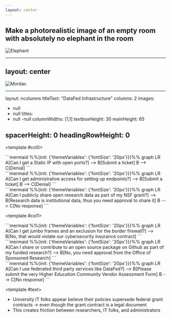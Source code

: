 ```yaml
---
layout: center
---
```

<div class="flex flex-col items-center justify-center">
  <h2 class="text-2xl mb-4">Make a photorealistic image of an empty room with absolutely no elephant in the room</h2>
  <img v-click="1" src="/elephant.png" class="h-[400px] object-contain" alt="Elephant" />
</div>

---
layout: center
---
<div class="flex flex-col items-center justify-center">
  <img src="mordac.jpg" class="h-[400px] object-contain" alt="Mordac" />
</div>

---
layout: ncolumns
titleText: "DataFed Infrastructure"
columns: 2
images:
  - null
  - null
titles:
  - null
  -null
columnWidths: [1,1]
textboxHeight: 30
mainHeight: 65
<!-- showBorders: true -->
spacerHeight: 0
headingRowHeight: 0
---

<template #col0>
<div v-click="0" class="grid grid-rows-3 gap-4">
  <div class="flex flex-col items-center justify-center">
```mermaid
%%{init: {'themeVariables': {'fontSize': '20px'}}}%%
graph LR
    A[Can I get a Static IP with open ports?] --> B[Submit a ticket]
    B --> C[Denial]
```
  </div>

  <div v-click="1" class="flex flex-col items-center justify-center">
```mermaid
%%{init: {'themeVariables': {'fontSize': '20px'}}}%%
graph LR
    A[Can I get administrative access for setting up endpoints?] --> B[Submit a ticket]
    B --> C[Denial]
```
  </div>

  <div v-click="2" class="flex flex-col items-center justify-center">
```mermaid
%%{init: {'themeVariables': {'fontSize': '20px'}}}%%
graph LR
    A[Can I publicly share open research data as part of my NSF grant?] --> B[Research data is institutional data, thus you need approval to share it]
    B --> C[No response]
```
  </div>
</div>
</template>

<template #col1>
<div class="grid grid-rows-3 gap-4">
<div v-click="3"  class="flex flex-col items-center justify-center">
```mermaid
%%{init: {'themeVariables': {'fontSize': '20px'}}}%%
graph LR
  A[Can I get jumbo frames and an exclusion for the border firewall?] --> B[No, that would violate our cybersecurity insurance contract]
```
</div>

<div v-click="4"  class="flex flex-col items-center justify-center">
```mermaid
%%{init: {'themeVariables': {'fontSize': '20px'}}}%%
graph LR
  A[Can I share or contribute to an open source package on Github as part of my funded research?] --> B[No, you need approval from the Office of Sponsored Research]
```
</div>

<div v-click="5"  class="flex flex-col items-center justify-center">
```mermaid
%%{init: {'themeVariables': {'fontSize': '20px'}}}%%
graph LR
  A[Can I use federated third party services like DataFed?] --> B[Please submit the very Higher Education Community Vendor Assessment Form]
  B --> C[No response]
```
</div>
</div>
</template>

<template #text>
<div class="text-left">
  <ul class="list-disc pl-4">
    <li v-click="6">University IT folks appear believe their policies supersede federal grant contracts <span v-click="7"> -> even though the grant contract is a legal document</span></li>
    <li v-click="8">This creates friction between researchers, IT folks, and administrators</li>
  </ul>
</div>
</template>
